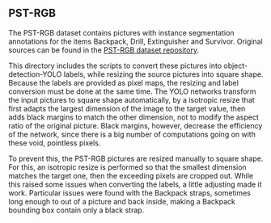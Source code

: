 ## PST-RGB 

The PST-RGB dataset contains pictures with instance segmentation annotations for the items Backpack, Drill, Extinguisher and Survivor. Original sources can be found in the [PST-RGB dataset repository](https://github.com/ShreyasSkandanS/pst900_thermal_rgb).

This directory includes the scripts to convert these pictures into object-detection-YOLO labels, while resizing the source pictures into square shape. Because the labels are provided as pixel maps, the resizing and label conversion must be done at the same time. The YOLO networks transform the input pictures to square shape automatically, by a isotropic resize that first adapts the largest dimension of the image to the target value, then adds black margins to match the other dimension, not to modify the aspect ratio of the original picture. Black margins, however, decrease the efficiency of the network, since there is a big number of computations going on with these void, pointless pixels. 

To prevent this, the PST-RGB pictures are resized manually to square shape. For this, an isotropic resize is performed so that the smallest dimension matches the target one, then the exceeding pixels are cropped out. While this raised some issues when converting the labels, a little adjusting made it work. Particular issues were found with the Backpack straps, sometimes long enough to out of a picture and back inside, making a Backpack bounding box contain only a black strap.



